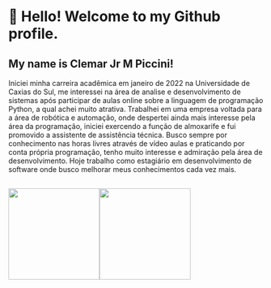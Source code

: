 # 👋 Hello! Welcome to my Github profile.
## My name is Clemar Jr M Piccini!

Iniciei minha carreira acadêmica em janeiro de 2022 na Universidade de Caxias do Sul, me interessei na área de analise e desenvolvimento de sistemas após participar de aulas online sobre a linguagem de programação Python, a qual achei muito atrativa.
Trabalhei em uma empresa voltada para a área de robótica e automação, onde despertei ainda mais interesse pela área da programação, iniciei exercendo a função de almoxarife e fui promovido a assistente de assistência técnica.
Busco sempre por conhecimento nas horas livres através de vídeo aulas e praticando por conta própria programação, tenho muito interesse e admiração pela área de desenvolvimento.
Hoje trabalho como estagiário em desenvolvimento de software onde busco melhorar meus conhecimentos cada vez mais.
##
<div>
<a href="https://github.com/ClemarPiccini">
<img height="180em" src="https://github-readme-stats.vercel.app/api/top-langs/?username=ClemarPiccini&layout=compact&langs_count=7&theme=dracula"/><img height="180em" src="https://github-readme-stats.vercel.app/api?username=ClemarPiccini&show_icons=true&theme=dracula&include_all_commits=true&count_private=true"/>
</div>
